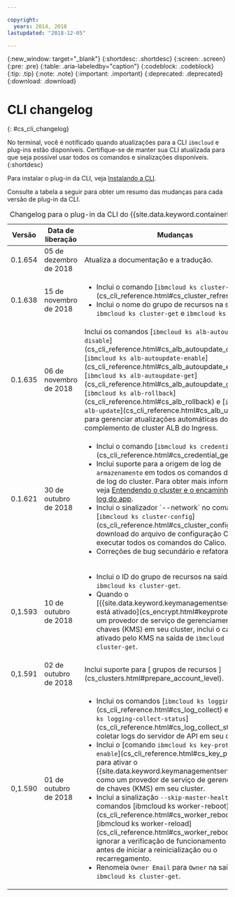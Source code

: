 ```yaml
---

copyright:
  years: 2014, 2018
lastupdated: "2018-12-05"

---
```


{:new_window: target="_blank"}
{:shortdesc: .shortdesc}
{:screen: .screen}
{:pre: .pre}
{:table: .aria-labeledby="caption"}
{:codeblock: .codeblock}
{:tip: .tip}
{:note: .note}
{:important: .important}
{:deprecated: .deprecated}
{:download: .download}


# CLI changelog
{: #cs_cli_changelog}

No terminal, você é notificado quando atualizações para a CLI `ibmcloud` e plug-ins estão disponíveis. Certifique-se de manter sua CLI atualizada para que seja possível usar todos os comandos e sinalizações disponíveis.
{:shortdesc}

Para instalar o plug-in da CLI, veja [Instalando a CLI](cs_cli_install.html#cs_cli_install_steps).

Consulte a tabela a seguir para obter um resumo das mudanças para cada versão de plug-in da CLI.

<table summary="Visão geral das mudanças de versão do plug-in da CLI do {{site.data.keyword.containerlong_notm}}">
<caption>Changelog para o plug-in da CLI do  {{site.data.keyword.containerlong_notm}}</caption>
<thead>
<tr>
<th>Versão</th>
<th>Data de liberação</th>
<th>Mudanças</th>
</tr>
</thead>
<tbody>
<tr>
<td>0.1.654</td>
<td>05 de dezembro de 2018</td>
<td>Atualiza a documentação e a tradução.</td>
</tr>
<tr>
<td>0.1.638</td>
<td>15 de novembro de 2018</td>
<td>
<ul><li>Inclui o comando [<code>ibmcloud ks cluster-refresh</code>](cs_cli_reference.html#cs_cluster_refresh).</li>
<li>Inclui o nome do grupo de recursos na saída de <code>ibmcloud ks cluster-get</code> e <code>ibmcloud ks clusters</code>.</li></ul>
</td>
</tr>
<tr>
<td>0.1.635</td>
<td>06 de novembro de 2018</td>
<td>Inclui os comandos [<code>ibmcloud ks alb-autoupdate-disable</code>](cs_cli_reference.html#cs_alb_autoupdate_disable),  [<code>ibmcloud ks alb-autoupdate-enable</code>](cs_cli_reference.html#cs_alb_autoupdate_enable), [<code>ibmcloud ks alb-autoupdate-get</code>](cs_cli_reference.html#cs_alb_autoupdate_get), [<code>ibmcloud ks alb-rollback</code>](cs_cli_reference.html#cs_alb_rollback) e [<code>ibmcloud ks alb-update</code>](cs_cli_reference.html#cs_alb_update) para gerenciar atualizações automáticas do complemento de cluster ALB do Ingress.
</td>
</tr>
<tr>
<td>0.1.621</td>
<td>30 de outubro de 2018</td>
<td><ul>
<li>Inclui o comando [<code>ibmcloud ks credential-get</code>](cs_cli_reference.html#cs_credential_get).</li>
<li>Inclui suporte para a origem de log de <code>armazenamento</code> em todos os comandos de criação de log do cluster. Para obter mais informações, veja <a href="cs_health.html#logging">Entendendo o cluster e o encaminhamento de log do app</a>.</li>
<li>Inclui o sinalizador `--network` no comando [<code>ibmcloud ks cluster-config</code>](cs_cli_reference.html#cs_cluster_config), que faz download do arquivo de configuração Calico para executar todos os comandos do Calico.</li>
<li>Correções de bug secundário e refatoração</li></ul>
</td>
</tr>
<tr>
<td>0,1.593</td>
<td>10 de outubro de 2018</td>
<td><ul><li>Inclui o ID do grupo de recursos na saída de <code>ibmcloud ks cluster-get</code>.</li>
<li>Quando o [{{site.data.keyword.keymanagementserviceshort}} está ativado](cs_encrypt.html#keyprotect) como um provedor de serviço de gerenciamento de chaves (KMS) em seu cluster, inclui o campo ativado pelo KMS na saída de <code>ibmcloud ks cluster-get</code>.</li></ul></td>
</tr>
<tr>
<td>0,1.591</td>
<td>02 de outubro de 2018</td>
<td>Inclui suporte para  [ grupos de recursos ](cs_clusters.html#prepare_account_level).</td>
</tr>
<tr>
<td>0,1.590</td>
<td>01 de outubro de 2018</td>
<td><ul>
<li>Inclui os comandos [<code>ibmcloud ks logging-collect</code>](cs_cli_reference.html#cs_log_collect) e [<code>ibmcloud ks logging-collect-status</code>](cs_cli_reference.html#cs_log_collect_status) para coletar logs do servidor de API em seu cluster.</li>
<li>Inclui o [comando <code>ibmcloud ks key-protect-enable</code>](cs_cli_reference.html#cs_key_protect) para ativar o {{site.data.keyword.keymanagementserviceshort}} como um provedor de serviço de gerenciamento de chaves (KMS) em seu cluster.</li>
<li>Inclui a sinalização <code>--skip-master-health</code> nos comandos [ibmcloud ks worker-reboot](cs_cli_reference.html#cs_worker_reboot) e [ibmcloud ks worker-reload](cs_cli_reference.html#cs_worker_reboot) para ignorar a verificação de funcionamento principal antes de iniciar a reinicialização ou o recarregamento.</li>
<li>Renomeia <code>Owner Email</code> para <code>Owner</code> na saída de <code>ibmcloud ks cluster-get</code>.</li></ul></td>
</tr>
</tbody>
</table>
